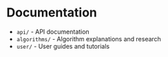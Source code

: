 # Documentation

- `api/` - API documentation
- `algorithms/` - Algorithm explanations and research
- `user/` - User guides and tutorials
